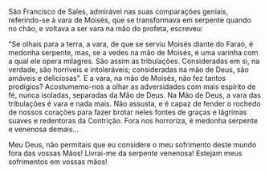 São Francisco de Sales, admirável nas suas comparações geniais, referindo-se à vara de Moisés, que se transformava em serpente quando no chão, e voltava a ser vara na mão do profeta, escreveu:

"Se olhais para a terra, a vara, de que se serviu Moisés diante do Faraó, é medonha serpente, mas, se a vedes na mão de Moisés, é uma varinha com a qual ele opera milagres. São assim as tribulações. Consideradas em si, na verdade, são horríveis e intoleráveis; consideradas na mão de Deus, são amáveis e deliciosas". E a vara, na mão de Moisés, não fez tantos prodígios? Acostumemo-nos a olhar as adversidades com mais espírito de fé, nunca isoladas, separadas da Mão de Deus. Na Mão de Deus, a vara das tribulações é vara e nada mais. Não assusta, e é capaz de fender o rochedo de nossos corações para fazer brotar neles fontes de graças e lágrimas suaves e redentoras da Contrição. Fora nos horroriza, é medonha serpente e venenosa demais\...

Meu Deus, não permitais que eu considere o meu sofrimento deste mundo fora das vossas Mãos! Livrai-me da serpente venenosa! Estejam meus sofrimentos em vossas mãos!